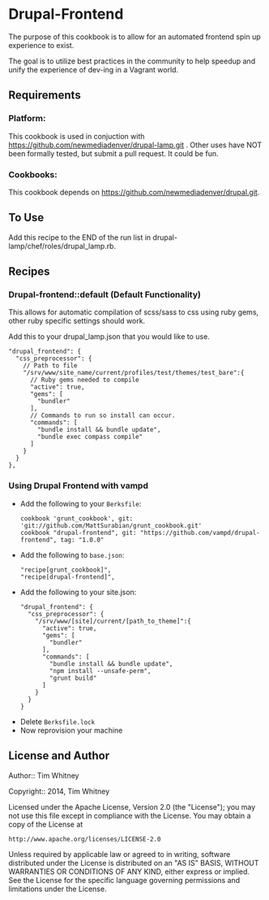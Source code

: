 Drupal-Frontend
===============

The purpose of this cookbook is to allow for an automated frontend spin up
experience to exist.

The goal is to utilize best practices in the community to help speedup and unify
the experience of dev-ing in a Vagrant world.

Requirements
------------

### Platform:

This cookbook is used in conjuction with https://github.com/newmediadenver/drupal-lamp.git .
Other uses have NOT been formally tested, but submit a pull request. It could be
fun.

### Cookbooks:

This cookbook depends on https://github.com/newmediadenver/drupal.git.

To Use
------
Add this recipe to the END of the run list in drupal-lamp/chef/roles/drupal_lamp.rb.

Recipes
-------
### Drupal-frontend::default (Default Functionality)
This allows for automatic compilation of scss/sass to css using ruby gems, other
ruby specific settings should work.

Add this to your drupal_lamp.json that you would like to use.

```
"drupal_frontend": {
  "css_preprocessor": {
    // Path to file
    "/srv/www/site_name/current/profiles/test/themes/test_bare":{
      // Ruby gems needed to compile
      "active": true,
      "gems": [
        "bundler"
      ],
      // Commands to run so install can occur.
      "commands": [
        "bundle install && bundle update",
        "bundle exec compass compile"
      ]
    }
  }
},
```

### Using Drupal Frontend with vampd

 - Add the following to your `Berksfile`:
    ```
    cookbook 'grunt_cookbook', git: 'git://github.com/MattSurabian/grunt_cookbook.git'
    cookbook "drupal-frontend", git: "https://github.com/vampd/drupal-frontend", tag: "1.0.0"
    ```
 - Add the following to `base.json`:
    ```
    "recipe[grunt_cookbook]",
    "recipe[drupal-frontend]",
    ```
 - Add the following to your site.json:
    ```
    "drupal_frontend": {
      "css_preprocessor": {
        "/srv/www/[site]/current/[path_to_theme]":{
          "active": true,
          "gems": [
            "bundler"
          ],
          "commands": [
            "bundle install && bundle update",
            "npm install --unsafe-perm",
            "grunt build"
          ]
        }
      }
    }
    ```
 - Delete `Berksfile.lock`
 - Now reprovision your machine


License and Author
------------------

Author:: Tim Whitney

Copyright:: 2014, Tim Whitney

Licensed under the Apache License, Version 2.0 (the "License");
you may not use this file except in compliance with the License.
You may obtain a copy of the License at

    http://www.apache.org/licenses/LICENSE-2.0

Unless required by applicable law or agreed to in writing, software
distributed under the License is distributed on an "AS IS" BASIS,
WITHOUT WARRANTIES OR CONDITIONS OF ANY KIND, either express or implied.
See the License for the specific language governing permissions and
limitations under the License.
